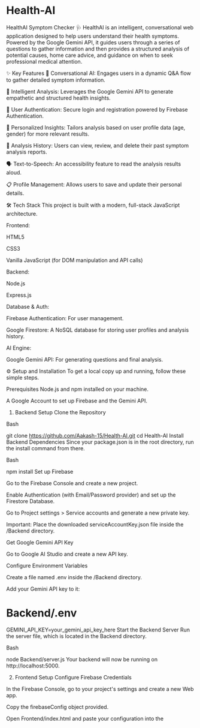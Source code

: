 # Health-AI
HealthAI Symptom Checker 🩺
HealthAI is an intelligent, conversational web application designed to help users understand their health symptoms. Powered by the Google Gemini API, it guides users through a series of questions to gather information and then provides a structured analysis of potential causes, home care advice, and guidance on when to seek professional medical attention.

✨ Key Features
🤖 Conversational AI: Engages users in a dynamic Q&A flow to gather detailed symptom information.

🧠 Intelligent Analysis: Leverages the Google Gemini API to generate empathetic and structured health insights.

👤 User Authentication: Secure login and registration powered by Firebase Authentication.

🤝 Personalized Insights: Tailors analysis based on user profile data (age, gender) for more relevant results.

📜 Analysis History: Users can view, review, and delete their past symptom analysis reports.

🗣️ Text-to-Speech: An accessibility feature to read the analysis results aloud.

📋 Profile Management: Allows users to save and update their personal details.

🛠️ Tech Stack
This project is built with a modern, full-stack JavaScript architecture.

Frontend:

HTML5

CSS3

Vanilla JavaScript (for DOM manipulation and API calls)

Backend:

Node.js

Express.js

Database & Auth:

Firebase Authentication: For user management.

Google Firestore: A NoSQL database for storing user profiles and analysis history.

AI Engine:

Google Gemini API: For generating questions and final analysis.

⚙️ Setup and Installation
To get a local copy up and running, follow these simple steps.

Prerequisites
Node.js and npm installed on your machine.

A Google Account to set up Firebase and the Gemini API.

1. Backend Setup
Clone the Repository

Bash

git clone https://github.com/Aakash-15/Health-AI.git
cd Health-AI
Install Backend Dependencies
Since your package.json is in the root directory, run the install command from there.

Bash

npm install
Set up Firebase

Go to the Firebase Console and create a new project.

Enable Authentication (with Email/Password provider) and set up the Firestore Database.

Go to Project settings > Service accounts and generate a new private key.

Important: Place the downloaded serviceAccountKey.json file inside the /Backend directory.

Get Google Gemini API Key

Go to Google AI Studio and create a new API key.

Configure Environment Variables

Create a file named .env inside the /Backend directory.

Add your Gemini API key to it:

# Backend/.env
GEMINI_API_KEY=your_gemini_api_key_here
Start the Backend Server
Run the server file, which is located in the Backend directory.

Bash

node Backend/server.js
Your backend will now be running on http://localhost:5000.

2. Frontend Setup
Configure Firebase Credentials

In the Firebase Console, go to your project's settings and create a new Web app.

Copy the firebaseConfig object provided.

Open Frontend/index.html and paste your configuration into the <script> block, replacing the placeholders.

Run the Frontend

Simply open the Frontend/index.html file in your web browser. Using a tool like the VS Code "Live Server" extension is recommended.
